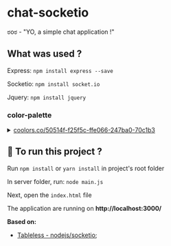 # chat-socketio

ಠoಠ - "YO, a simple chat application !"

## What was used ?

Express: `npm install express --save`

Socketio: `npm install socket.io`

Jquery: `npm install jquery`

### color-palette
<details>

<summary><a href="https://coolors.co/50514f-f25f5c-ffe066-247ba0-70c1b3">coolors.co/50514f-f25f5c-ffe066-247ba0-70c1b3</a></summary>

- ![#f25f5c](https://via.placeholder.com/15/f25f5c/000000?text=+) `#f25f5c`
- ![#ffe066](https://via.placeholder.com/15/ffe066/000000?text=+) `#ffe066`
- ![#247ba0](https://via.placeholder.com/15/247ba0/000000?text=+) `#247ba0`
- ![#70c1b3](https://via.placeholder.com/15/70c1b3/000000?text=+) `#70c1b3`
- ![#50514f](https://via.placeholder.com/15/50514f/000000?text=+) `#50514f`
</details>

## :runner: To run this project ?

Run `npm install` or `yarn install` in project's root folder

In server folder, run: `node main.js`

Next, open the `index.html` file

The application are running on **http://localhost:3000/**

**Based on:**

- [Tableless - nodejs/socketio](https://tableless.com.br/criando-uma-aplicacao-de-chat-simples-com-nodejs-e-socket-io/);
